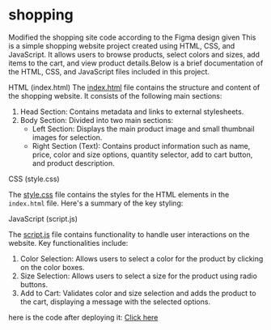 # shopping
Modified the shopping site code according to the Figma design given
This is a simple shopping website project created using HTML, CSS, and JavaScript. It allows users to browse products, select colors and sizes, add items to the cart, and view product details.Below is a brief documentation of the HTML, CSS, and JavaScript files included in this project.

HTML (index.html)
The [index.html](https://github.com/chaitra453/shopping/commit/77dd0d4c8d75a4ce76dafa156c63211079526255) file contains the structure and content of the shopping website. It consists of the following main sections:

1. Head Section: Contains metadata and links to external stylesheets.
2. Body Section: Divided into two main sections:
   - Left Section: Displays the main product image and small thumbnail images for selection.
   - Right Section (Text): Contains product information such as name, price, color and size options, quantity selector, add to cart button, and product description.

CSS (style.css)

The [style.css](https://github.com/chaitra453/shopping/blob/main/style.css) file contains the styles for the HTML elements in the `index.html` file. Here's a summary of the key styling:

JavaScript (script.js)

The [script.js](https://github.com/chaitra453/shopping/blob/main/script.js) file contains functionality to handle user interactions on the website. Key functionalities include:

1. Color Selection: Allows users to select a color for the product by clicking on the color boxes.
2. Size Selection: Allows users to select a size for the product using radio buttons.
3. Add to Cart: Validates color and size selection and adds the product to the cart, displaying a message with the selected options.

here is the code after deploying it: [Click here](https://chaitra453.github.io/shopping/)

